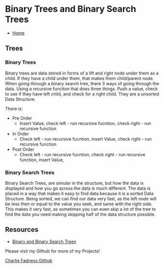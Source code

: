 # Binary Trees and Binary Search Trees

- [Home](https://fadnesscharlie.github.io/reading-notes/401/)

## Trees

### Binary Trees

Binary trees are data stored in forms of a lift and right node under them as a child. If they have a child under them, that makes them child/parent node. When going through a binary search tree, there 3 ways of going through the data. Using a recursive funciton that does three things. Push a value, check to see if they have left child, and check for a right child. They are a unsorted Data Structure.

There is:

- Pre Order
  - Insert Value, check left - run recursive fucntion, check right - run recursive function 
- In Order
  - Check left - run recursive fucntion, insert Value, check right - run recursive function 
- Post Order
  - Check left - run recursive fucntion, check right - run recursive function, insert Value, 

### Binary Search Trees

Binary Search Trees, are simular in the structure, but how the data is displayed and how you go across the data is much different. The data is placed in a way that makes it easy to find data because it is a sorted Data Structure. Being sorted, we can find our data very fast, as the left node will be less then or equal to the value you seek, and same with the right side. This makes it very fast, as sometimes you can even skip a lot of the tree to find the data you need making skipping half of the data structure possible.

## Resources

- [Binary and Binary Search Trees](https://codefellows.github.io/common_curriculum/data_structures_and_algorithms/Code_401/class-15/resources/Trees.html)

Please visit my Github for more of my Projects!

[Charlie Fadness Github](https://github.com/fadnesscharlie)
